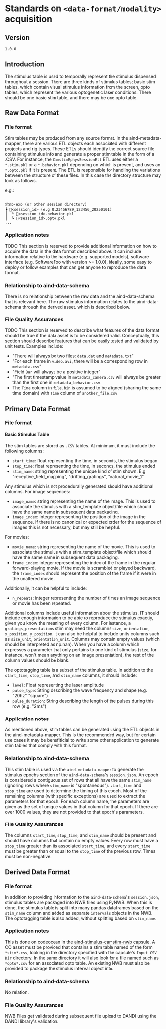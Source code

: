 # Standards on `<data-format/modality>` acquisition

## Version

`1.0.0`

## Introduction

The stimulus table is used to temporally represent the stimulus dispensed throughout a session. There are three kinds of stimulus tables; basic stim tables, which contain visual stimulus information from the screen, opto tables, which represent the various optogenetic laser conditions. There should be one basic stim table, and there may be one opto table.


## Raw Data Format

### File format

Stim tables may be produced from any source format. In the aind-metadata-mapper, there are various ETL objects each associated with different projects and rig types. These ETLs should identify the correct source file containing stimulus info and generate a proper stim table in the form of a .CSV. For instance, the `CamstimEphysSessionEtl` ETL uses either a `*.stim.pkl` or a `*.behavior.pkl` depending on which is present, and uses an `*.opto.pkl` if it is present. The ETL is responsible for handling the variations between the structure of these files. In this case the directory structure may look as follows.

e.g.:

```plaintext

📦np-exp (or other session directory)
┣ 📂<session_id> (e.g 0123456789_123456_20250101)
┃  ┗ 📜<session_id>.behavior.pkl
┃  ┗ 📜<session_id>.opto.pkl
...
```

### Application notes

TODO
This section is reserved to provide additional information on how to acquire the data in the data format described above. It can include information relative to the hardware (e.g. supported models), software interface (e.g. SoftwareFoo with version >= 1.0.0), ideally, some easy to deploy or follow examples that can get anyone to reproduce the data format.



### Relationship to aind-data-schema

There is no relationship between the raw data and the aind-data-schema that is relevant here. The raw stimulus information relates to the aind-data-schema through the derived asset, which is described below.


### File Quality Assurances

TODO
This section is reserved to describe what features of the data format should be true if the data asset is to be considered valid. Conceptually, this section should describe features that can be easily tested and validated by unit tests. Examples include:
- "There will always be two files: `data.dat` and `metadata.txt`"
- "For each frame in `video.avi`, there will be a corresponding row in `metadata.csv`"
- "Field `Bar` will always be a positive integer"
- "The first timestamp value in `metadata_camera.csv` will always be greater than the first one in `metadata_behavior.csv`
- The `Time` column in `file.bin` is assumed to be aligned (sharing the same time domain) with `Time` column of `another_file.csv`


## Primary Data Format

### File format

#### Basic Stimulus Table
The stim tables are stored as `.CSV` tables. At minimum, it must include the following columns:
- `start_time`: float representing the time, in seconds, the stimulus began
- `stop_time`: float representing the time, in seconds, the stimulus ended
- `stim_name`: string representing the unique kind of stim shown. E.g "receptive_field_mapping", "drifting_gratings", "natural_movie_1"

Any stimulus which is not procedurally generated should have additional columns. 
For image sequences:
- `image_name`: string representing the name of the image. This is used to associate the stimulus with a stim_template object/file which should have the same name in subsequent data packaging.
- `image_index`: integer representing the position of the image in the sequence. If there is no canonical or expected order for the sequence of images this is not necessary, but may still be helpful.

For movies:
- `movie_name`: string representing the name of the movie. This is used to associate the stimulus with a stim_template object/file which should have the same name in subsequent data packaging.
- `frame_index`: integer representing the index of the frame in the regular forward-playing movie. If the movie is scrambled or played backward, the `frame_index` should represent the position of the frame if it were in the unaltered movie.

Additionally, it can be helpful to include:
- `n_repeats`: integer representing the number of times an image sequence or movie has been repeated.

Additional columns include useful information about the stimulus. IT should include enough information to be able to reproduce the stimulus exactly, given you know the meaning of every column. For instance, a `gratings_presentations` stim may need the columns `size`, `orientation`, `x_position`, `y_position`. It can also be helpful to include units columns such as `size_unit`, `orientation_unit`. Columns may contain empty values (which should be interpreted as np.nan). When you have a column which expresses a parameter that only pertains to one kind of stimulus (`size`, for instance, won't mean anything on an image presentation), the rest of the column values should be blank.

The optotagging table is a subset of the stimulus table. In addition to the `start_time`, `stop_time`, and `stim_name` columns, it should include:
- `level`: Float representing the laser amplitude
- `pulse_type`: String describing the wave frequency and shape (e.g. "20hz" "square")
- `pulse_duration`: String describing the length of the pulses during this row (e.g. "2ms")



### Application notes

As mentioned above, stim tables can be generated using the ETL objects in the aind-metadata-mapper. This is the recommended way, but for certain use cases it may be benefiticial to write some other application to generate stim tables that comply with this format.


### Relationship to aind-data-schema

This stim table is used via the `aind-metadata-mapper` to generate the stimulus epochs section of the `aind-data-schema`'s `session.json`. An epoch is considered a contiguous set of rows that all have the same `stim_name` (ignoring rows where `stim_name` is "spontaneous"). `start_time` and `stop_time` are used to determine the timing of this epoch. Most of the remaining columns (with specific exceptions) are used to extract the parameters for that epoch. For each column name, the parameters are given as the set of unique values in that column for that epoch. If there are over 1000 values, they are not provided to that epoch's parameters.



### File Quality Assurances

The columns `start_time`, `stop_time`, and `stim_name` should be present and should have columns that contain no empty values. Every row must have a `stop_time` greater than its associated `start_time`, and every `start_time` must be greater than or equal to the `stop_time` of the previous row. Times must be non-negative.


## Derived Data Format

### File format

In addition to providing information to the `aind-data-schema`'s `session.json`, stimulus tables are packaged into NWB files using PyNWB. When this is done, the stimulus table is split into many pandas dataframes based on the `stim_name` column and added as separate `intervals` objects in the NWB. The optotagging table is also added, without splitting based on `stim_name`.


### Application notes

This is done on codeocean in the [aind-stimulus-camstim-nwb](https://codeocean.allenneuraldynamics.org/capsule/4510069/tree) capsule. A CO asset must be provided that contains a stim table named of the form `*stim*.csv`, looking in the directory specified with the capsule's `Input CSV Dir` directory. In the same directory it will also look for a file named such as `*opto*.csv` for an associated opto table. An existing NWB must also be provided to package the stimulus interval object into.


### Relationship to aind-data-schema

No relation.


### File Quality Assurances

NWB Files get validated during subsequent file upload to DANDI using the DANDI library's validation.